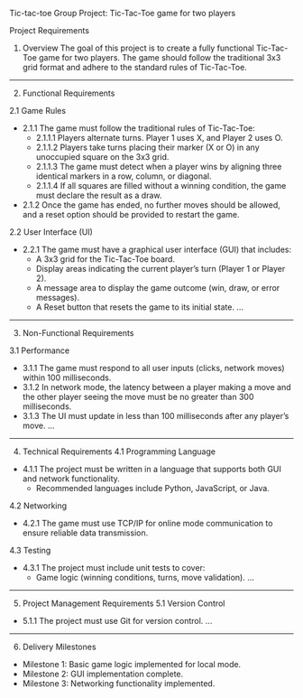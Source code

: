  Tic-tac-toe
Group Project: Tic-Tac-Toe game for two players

 Project Requirements

 1. Overview
The goal of this project is to create a fully functional Tic-Tac-Toe game for two players. The game should follow the traditional 3x3 grid format and adhere to the standard rules of Tic-Tac-Toe.

---

 2. Functional Requirements

 2.1 Game Rules
- 2.1.1 The game must follow the traditional rules of Tic-Tac-Toe:
  - 2.1.1.1 Players alternate turns. Player 1 uses X, and Player 2 uses O.
  - 2.1.1.2 Players take turns placing their marker (X or O) in any unoccupied square on the 3x3 grid.
  - 2.1.1.3 The game must detect when a player wins by aligning three identical markers in a row, column, or diagonal.
  - 2.1.1.4 If all squares are filled without a winning condition, the game must declare the result as a draw.
- 2.1.2 Once the game has ended, no further moves should be allowed, and a reset option should be provided to restart the game.

 2.2 User Interface (UI)
- 2.2.1 The game must have a graphical user interface (GUI) that includes:
  - A 3x3 grid for the Tic-Tac-Toe board.
  - Display areas indicating the current player’s turn (Player 1 or Player 2).
  - A message area to display the game outcome (win, draw, or error messages).
  - A Reset button that resets the game to its initial state.
...

---

 3. Non-Functional Requirements

 3.1 Performance
- 3.1.1 The game must respond to all user inputs (clicks, network moves) within 100 milliseconds.
- 3.1.2 In network mode, the latency between a player making a move and the other player seeing the move must be no greater than 300 milliseconds.
- 3.1.3 The UI must update in less than 100 milliseconds after any player’s move.
...

---

 4. Technical Requirements
 4.1 Programming Language
- 4.1.1 The project must be written in a language that supports both GUI and network functionality.
  - Recommended languages include Python, JavaScript, or Java.

 4.2 Networking
- 4.2.1 The game must use TCP/IP for online mode communication to ensure reliable data transmission.

 4.3 Testing
- 4.3.1 The project must include unit tests to cover:
  - Game logic (winning conditions, turns, move validation).
...

---

 5. Project Management Requirements
 5.1 Version Control
- 5.1.1 The project must use Git for version control.
...

---

 6. Delivery Milestones
- Milestone 1: Basic game logic implemented for local mode.
- Milestone 2: GUI implementation complete.
- Milestone 3: Networking functionality implemented.

